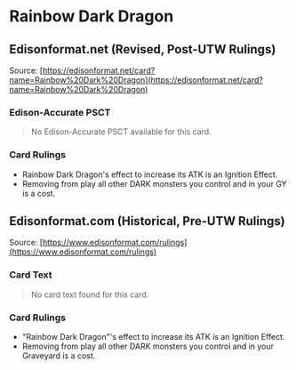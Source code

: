 # Rainbow Dark Dragon

## Edisonformat.net (Revised, Post-UTW Rulings)

Source: [https://edisonformat.net/card?name=Rainbow%20Dark%20Dragon](https://edisonformat.net/card?name=Rainbow%20Dark%20Dragon)

### Edison-Accurate PSCT

> No Edison-Accurate PSCT available for this card.

### Card Rulings

*   Rainbow Dark Dragon's effect to increase its ATK is an Ignition Effect.
*   Removing from play all other DARK monsters you control and in your GY is a cost.


## Edisonformat.com (Historical, Pre-UTW Rulings)

Source: [https://www.edisonformat.com/rulings](https://www.edisonformat.com/rulings)

### Card Text

> No card text found for this card.

### Card Rulings

*   "Rainbow Dark Dragon"'s effect to increase its ATK is an Ignition Effect.
*   Removing from play all other DARK monsters you control and in your Graveyard is a cost.


